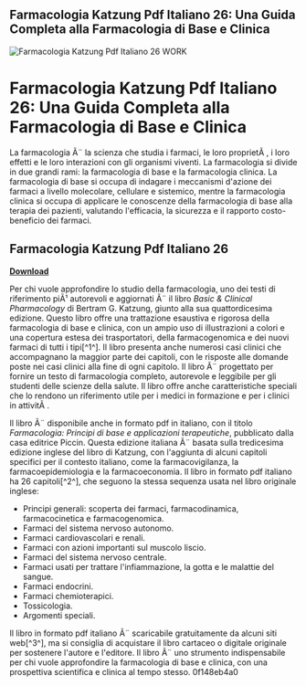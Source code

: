 ## Farmacologia Katzung Pdf Italiano 26: Una Guida Completa alla Farmacologia di Base e Clinica

 
![Farmacologia Katzung Pdf Italiano 26 WORK](https://encrypted-tbn0.gstatic.com/images?q=tbn:ANd9GcRQNW18a2iVpn0pg5hFxofuHOOdV6XjAanU1ThlptVmFKGV3LKjzPaBAdI)

 
# Farmacologia Katzung Pdf Italiano 26: Una Guida Completa alla Farmacologia di Base e Clinica
 
La farmacologia Ã¨ la scienza che studia i farmaci, le loro proprietÃ , i loro effetti e le loro interazioni con gli organismi viventi. La farmacologia si divide in due grandi rami: la farmacologia di base e la farmacologia clinica. La farmacologia di base si occupa di indagare i meccanismi d'azione dei farmaci a livello molecolare, cellulare e sistemico, mentre la farmacologia clinica si occupa di applicare le conoscenze della farmacologia di base alla terapia dei pazienti, valutando l'efficacia, la sicurezza e il rapporto costo-beneficio dei farmaci.
 
## Farmacologia Katzung Pdf Italiano 26


[**Download**](https://denirade.blogspot.com/?download=2tMkVp)

 
Per chi vuole approfondire lo studio della farmacologia, uno dei testi di riferimento piÃ¹ autorevoli e aggiornati Ã¨ il libro *Basic & Clinical Pharmacology* di Bertram G. Katzung, giunto alla sua quattordicesima edizione. Questo libro offre una trattazione esaustiva e rigorosa della farmacologia di base e clinica, con un ampio uso di illustrazioni a colori e una copertura estesa dei trasportatori, della farmacogenomica e dei nuovi farmaci di tutti i tipi[^1^]. Il libro presenta anche numerosi casi clinici che accompagnano la maggior parte dei capitoli, con le risposte alle domande poste nei casi clinici alla fine di ogni capitolo. Il libro Ã¨ progettato per fornire un testo di farmacologia completo, autorevole e leggibile per gli studenti delle scienze della salute. Il libro offre anche caratteristiche speciali che lo rendono un riferimento utile per i medici in formazione e per i clinici in attivitÃ .
 
Il libro Ã¨ disponibile anche in formato pdf in italiano, con il titolo *Farmacologia: Principi di base e applicazioni terapeutiche*, pubblicato dalla casa editrice Piccin. Questa edizione italiana Ã¨ basata sulla tredicesima edizione inglese del libro di Katzung, con l'aggiunta di alcuni capitoli specifici per il contesto italiano, come la farmacovigilanza, la farmacoepidemiologia e la farmacoeconomia. Il libro in formato pdf italiano ha 26 capitoli[^2^], che seguono la stessa sequenza usata nel libro originale inglese:
 
- Principi generali: scoperta dei farmaci, farmacodinamica, farmacocinetica e farmacogenomica.
- Farmaci del sistema nervoso autonomo.
- Farmaci cardiovascolari e renali.
- Farmaci con azioni importanti sul muscolo liscio.
- Farmaci del sistema nervoso centrale.
- Farmaci usati per trattare l'infiammazione, la gotta e le malattie del sangue.
- Farmaci endocrini.
- Farmaci chemioterapici.
- Tossicologia.
- Argomenti speciali.

Il libro in formato pdf italiano Ã¨ scaricabile gratuitamente da alcuni siti web[^3^], ma si consiglia di acquistare il libro cartaceo o digitale originale per sostenere l'autore e l'editore. Il libro Ã¨ uno strumento indispensabile per chi vuole approfondire la farmacologia di base e clinica, con una prospettiva scientifica e clinica al tempo stesso.
 0f148eb4a0
